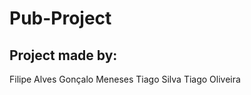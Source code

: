 Pub-Project
===========

Project made by:
----------------
Filipe Alves
Gonçalo Meneses
Tiago Silva
Tiago Oliveira
